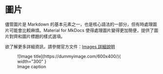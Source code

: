 # 圖片

儘管圖片是 Markdown 的基本元素之一，也是核心語法的一部分，但有時處理圖片可能會比較麻煩。Material for MkDocs 使得處理圖片變得更加簡便，提供了圖片對齊和圖片標題的樣式選項。

欲了解更多詳細資訊，請參閱官方文件：[Images 詳細說明](https://squidfunk.github.io/mkdocs-material/reference/images/#images)

<figure markdown="span">
  ![Image title](https://dummyimage.com/600x400/){ width="300" }
  <figcaption>Image caption</figcaption>
</figure>